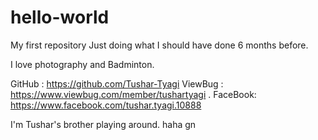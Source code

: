 # hello-world
My first repository
Just doing what I should have done 6 months before.

I love photography and Badminton.

GitHub : https://github.com/Tushar-Tyagi
ViewBug : https://www.viewbug.com/member/tushartyagi .
FaceBook:   https://www.facebook.com/tushar.tyagi.10888

I'm Tushar's  brother playing around.
haha
gn
